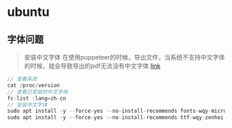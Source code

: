 # ubuntu

## 字体问题
> 安装中文字体
> 在使用puppeteer的时候，导出文件，当系统不支持中文字体的时候，就会导致导出的pdf无法没有中文字体
[link](https://www.cnblogs.com/Jimc/p/10302267.html)
```js
// 查看系统
cat /proc/version
// 查看已安装的中文字体
fc-list :lang=zh-cn
// 安装中文字体
sudo apt install -y --force-yes --no-install-recommends fonts-wqy-microhei
sudo apt install -y --force-yes --no-install-recommends ttf-wqy-zenhei
```